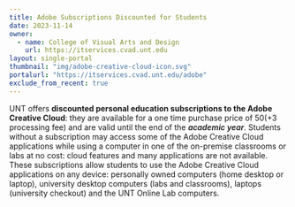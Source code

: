 ```yaml
---
title: Adobe Subscriptions Discounted for Students
date: 2023-11-14
owner:
  - name: College of Visual Arts and Design
    url: https://itservices.cvad.unt.edu
layout: single-portal
thumbnail: "img/adobe-creative-cloud-icon.svg"
portalurl: "https://itservices.cvad.unt.edu/adobe"
exclude_from_recent: true
---
```

UNT offers <b>discounted personal education subscriptions to the Adobe Creative Cloud</b>: they are available for a one time purchase price of $50 (+$3 processing fee) and are valid until the end of the <em style="font-weight: 600">academic year</em>. Students without a subscription may access some of the Adobe Creative Cloud applications while using a computer in one of the on-premise classrooms or labs at no cost: cloud features and many applications are not available. These subscriptions allow students to use the Adobe Creative Cloud applications on any device: personally owned computers (home desktop or laptop), university desktop computers (labs and classrooms), laptops (university checkout) and the UNT Online Lab computers.


